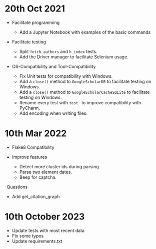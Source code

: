 # 20th Oct 2021

- Facilitate programming
  - Add a Jupyter Notebook with examples of the basic commands

- Facilitate testing
  - Split `fetch_authors` and `h_index` tests.
  - Add the Driver manager to facilitate Selenium usage.

- OS-Compatibility and Tool-Compatibility
  - Fix Unit tests for compatibility with Windows.
  - Add a `close()` method to `GoogleScholarDB` to facilitate testing on Windows.
  - Add a `close()` method to `GoogleScholarCacheSQLite` to facilitate testing on Windows.
  - Rename every test with `test_` to improve compatibility with PyCharm.
  - Add encoding when writing files.


# 10th Mar 2022

- Flake8 Compatibility

- Improve features
  - Detect more cluster ids during parsing.
  - Parse two element dates.
  - Beep for captcha.

-Questions
  - Add get_citation_graph


# 10th October 2023

- Update tests with most recent data
- Fix some typos
- Update requirements.txt
